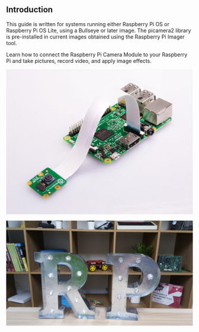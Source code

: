 ## Introduction

This guide is written for systems running either Raspberry Pi OS or Raspberry Pi OS Lite, using a Bullseye or later image. The picamera2 library is pre-installed in current images obtained using the Raspberry Pi Imager tool.

Learn how to connect the Raspberry Pi Camera Module to your Raspberry Pi and take pictures, record video, and apply image effects.

![Raspberry Pi with Camera Module attached](images/pi-camera-attached.jpg)

![Picture of the letters R and P, taken with the Raspberry Pi Camera Module](images/none.jpg)
